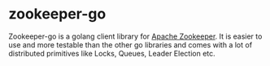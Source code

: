 # zookeeper-go

Zookeeper-go is a golang client library for [Apache Zookeeper](https://zookeeper.apache.org).
It is easier to use and more testable than the other go libraries and comes with a lot of
distributed primitives like Locks, Queues, Leader Election etc. 